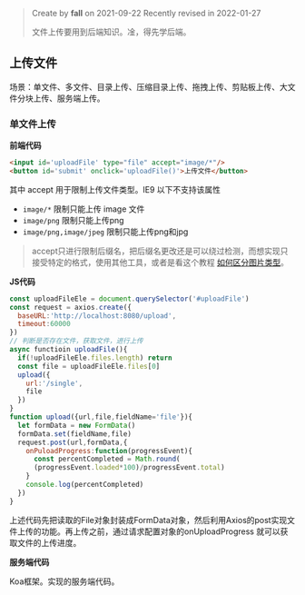 >Create by **fall** on 2021-09-22
>Recently revised in 2022-01-27
>
>文件上传要用到后端知识。凎，得先学后端。

## 上传文件

场景：单文件、多文件、目录上传、压缩目录上传、拖拽上传、剪贴板上传、大文件分块上传、服务端上传。

### 单文件上传

**前端代码**

```html
<input id='uploadFile' type="file" accept="image/*"/>
<button id='submit' onclick='uploadFile()'>上传文件</button>
```

其中 accept 用于限制上传文件类型。IE9 以下不支持该属性

- `image/*` 限制只能上传 image 文件
- `image/png` 限制只能上传png
- `image/png,image/jpeg` 限制只能上传png和jpg

> accept只进行限制后缀名，把后缀名更改还是可以绕过检测，而想实现只接受特定的格式，使用其他工具，或者是看这个教程 [如何区分图片类型](https://juejin.cn/post/6971935704938971173)。

**JS代码**

```js
const uploadFileEle = document.querySelector('#uploadFile')
const request = axios.create({
  baseURL:'http://localhost:8080/upload',
  timeout:60000
})
// 判断是否存在文件，获取文件，进行上传
async functioin uploadFile(){
  if(!uploadFileEle.files.length) return
  const file = uploadFileEle.files[0]
  upload({
    url:'/single',
    file
  })
}
function upload({url,file,fieldName='file'}){
  let formData = new FormData()
  formData.set(fieldName,file)
  request.post(url,formData,{
    onPuloadProgress:function(progressEvent){
      const percentCompleted = Math.round(
      (progressEvent.loaded*100)/progressEvent.total)
    }
    console.log(percentCompleted)
  })
}
```

上述代码先把读取的File对象封装成FormData对象，然后利用Axios的post实现文件上传的功能。再上传之前，通过请求配置对象的onUploadProgress 就可以获取文件的上传进度。

**服务端代码**

Koa框架。实现的服务端代码。